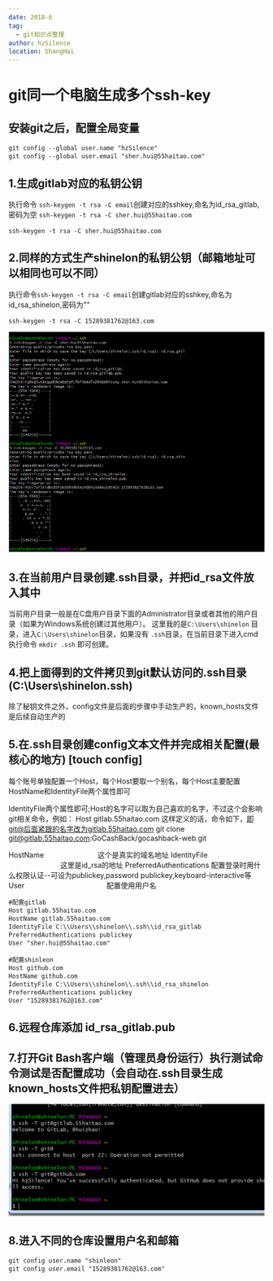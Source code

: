 ```yaml
---
date: 2018-6
tag: 
  - git知识点整理
author: hzSilence
location: ShangHai  
---
```

# git同一个电脑生成多个ssh-key
## 安装git之后，配置全局变量

```
git config --global user.name "hzSilence"
git config --global user.email "sher.hui@55haitao.com"

```
## 1.生成gitlab对应的私钥公钥
执行命令 `ssh-keygen -t rsa -C email`创建对应的sshkey,命名为id_rsa_gitlab,密码为空 `ssh-keygen -t rsa -C sher.hui@55haitao.com`

```
ssh-keygen -t rsa -C sher.hui@55haitao.com
```
## 2.同样的方式生产shinelon的私钥公钥（邮箱地址可以相同也可以不同）
执行命令`ssh-keygen -t rsa -C email`创建gitlab对应的sshkey,命名为id_rsa_shinelon,密码为""
```
ssh-keygen -t rsa -C 15289381762@163.com
```
![An image](../.vuepress/assets/git/git1.png)

## 3.在当前用户目录创建.ssh目录，并把id_rsa文件放入其中

当前用户目录一般是在C盘用户目录下面的Administrator目录或者其他的用户目录（如果为Windows系统创建过其他用户）。 这里我的是`C:\Users\shinelon` 目录，进入`C:\Users\shinelon`目录，如果没有 `.ssh`目录，在当前目录下进入cmd执行命令 `mkdir .ssh` 即可创建。

## 4.把上面得到的文件拷贝到git默认访问的.ssh目录(C:\Users\shinelon\.ssh)

除了秘钥文件之外，config文件是后面的步骤中手动生产的，known_hosts文件是后续自动生产的

## 5.在.ssh目录创建config文本文件并完成相关配置(最核心的地方)  [touch config]
每个账号单独配置一个Host，每个Host要取一个别名，每个Host主要配置HostName和IdentityFile两个属性即可

IdentityFile两个属性即可;Host的名字可以取为自己喜欢的名字，不过这个会影响git相关命令，例如：
Host gitlab.55haitao.com 这样定义的话，命令如下，即git@后面紧跟的名字改为gitlab.55haitao.com
git clone git@gitlab.55haitao.com:GoCashBack/gocashback-web.git
 
HostName 　　　　　　　      这个是真实的域名地址
IdentityFile 　　　　　　　  这里是id_rsa的地址
PreferredAuthentications    配置登录时用什么权限认证--可设为publickey,password publickey,keyboard-interactive等
User 　　　　　　　　　　　   配置使用用户名

```
#配置gitlab
Host gitlab.55haitao.com
HostName gitlab.55haitao.com
IdentityFile C:\\Users\\shinelon\\.ssh\\id_rsa_gitlab
PreferredAuthentications publickey
User "sher.hui@55haitao.com"

#配置shinleon
Host github.com
HostName github.com
IdentityFile C:\\Users\\shinelon\\.ssh\\id_rsa_shinelon
PreferredAuthentications publickey
User "15289381762@163.com"
```

## 6.远程仓库添加 id_rsa_gitlab.pub

## 7.打开Git Bash客户端（管理员身份运行）执行测试命令测试是否配置成功（会自动在.ssh目录生成known_hosts文件把私钥配置进去）

![An image](../.vuepress/assets/git/git2.png)

## 8.进入不同的仓库设置用户名和邮箱

```
git config user.name "shinleon"
git config user.email "15289381762@163.com"
```